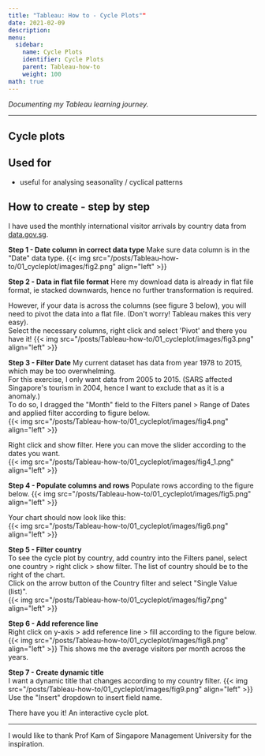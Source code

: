 ```yaml
---
title: "Tableau: How to - Cycle Plots""
date: 2021-02-09
description: 
menu:
  sidebar:
    name: Cycle Plots
    identifier: Cycle Plots
    parent: Tableau-how-to
    weight: 100
math: true
---
```


*Documenting my Tableau learning journey.*

---

## Cycle plots


## Used for 
- useful for analysing seasonality / cyclical patterns

## How to create - step by step
I have used the monthly international visitor arrivals by country data from [data.gov.sg](https://data.gov.sg/dataset/total-visitor-international-arrivals-to-singapore?resource_id=83063203-ff81-4764-a9dc-c4e209921fe7).

**Step 1 - Date column in correct data type**
Make sure data column is in the "Date" data type.
{{< img src="/posts/Tableau-how-to/01_cycleplot/images/fig2.png" align="left" >}}

**Step 2 - Data in flat file format**
Here my download data is already in flat file format, ie stacked downwards, hence no further transformation is required.  

However, if your data is across the columns (see figure 3 below), you will need to pivot the data into a flat file. (Don't worry! Tableau makes this very easy).  
Select the necessary columns, right click and select 'Pivot' and there you have it!
{{< img src="/posts/Tableau-how-to/01_cycleplot/images/fig3.png" align="left" >}}

**Step 3 -  Filter Date**
My current dataset has data from year 1978 to 2015, which may be too overwhelming.  
For this exercise, I only want data from 2005 to 2015. (SARS affected Singapore's tourism in 2004, hence I want to exclude that as it is a anomaly.)  
To do so, I dragged the "Month" field to the Filters panel > Range of Dates and applied filter according to figure below.  
{{< img src="/posts/Tableau-how-to/01_cycleplot/images/fig4.png" align="left" >}}  
  
Right click and show filter. Here you can move the slider according to the dates you want.  
{{< img src="/posts/Tableau-how-to/01_cycleplot/images/fig4_1.png" align="left" >}}


**Step 4 - Populate columns and rows**
Populate rows according to the figure below. 
{{< img src="/posts/Tableau-how-to/01_cycleplot/images/fig5.png" align="left" >}}

Your chart should now look like this:  
{{< img src="/posts/Tableau-how-to/01_cycleplot/images/fig6.png" align="left" >}}

**Step 5 - Filter country**  
To see the cycle plot by country, add country into the Filters panel, select one country > right click > show filter. The list of country should be to the right of the chart.  
Click on the arrow button of the Country filter and select "Single Value (list)".  
{{< img src="/posts/Tableau-how-to/01_cycleplot/images/fig7.png" align="left" >}}

**Step 6 - Add reference line**  
Right click on y-axis > add reference line > fill according to the figure below.  
{{< img src="/posts/Tableau-how-to/01_cycleplot/images/fig8.png" align="left" >}}
This shows me the average visitors per month across the years.  

**Step 7 - Create dynamic title**  
I want a dynamic title that changes according to my country filter. 
{{< img src="/posts/Tableau-how-to/01_cycleplot/images/fig9.png" align="left" >}}
Use the "Insert" dropdown to insert field name.

There have you it! An interactive cycle plot.

---
I would like to thank Prof Kam of Singapore Management University for the inspiration.
